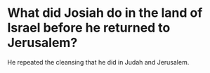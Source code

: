# What did Josiah do in the land of Israel before he returned to Jerusalem?

He repeated the cleansing that he did in Judah and Jerusalem. 